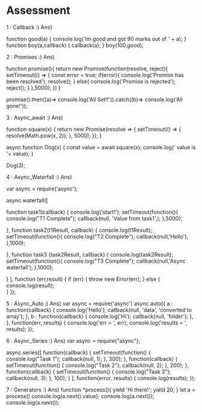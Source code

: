 # Assessment
1 : Callback :)
Ans)

function good(a)
{
    console.log('Im good and got 90 marks out of ' + a);
}
function boy(a,callback)
{
    callback(a);
}
boy(100,good);


2 : Promises :)
Ans)

function promise(){
    return new Promise(function(resolve, reject){
        setTimeout(() => {
            const error = true;
            if(error){
                console.log('Promise has been resolved');
                resolve();
            }
            else{
                console.log('Promise is rejected');
                reject();
            }
        },5000);
    })
}

promise().then((a)=> console.log('All Set!!')).catch((b)=> console.log('All gone!'));


3 : Async_await :)
Ans)

function square(x) {
    return new Promise(resolve => {
      setTimeout(() => {
        resolve(Math.pow(x, 2));
      }, 5000);
    });
  }
  
  async function Dog(x)
  {
    const value = await square(x);
    console.log(' value is '+ value);
  }
  
  Dog(3);
  
  
  4 : Async_Waterfall :)
  Ans)
  
  
var async =  require('async');

async.waterfall([

  function task1(callback) {
    console.log('start!');
    setTimeout(function(){
    	console.log("T1 Complete"); 
      callback(null, 'Value from task1',); 
     },5000);
     
  },
  function task2(t1Result, callback) {
    console.log(t1Result);
    setTimeout(function(){
    	console.log("T2 Complete");
    	callback(null,'Hello');
      },1000);
    
  },
  function task3 (task2Result, callback) {
    console.log(task2Result);
    setTimeout(function(){
    	console.log("T3 Complete");
        callback(null,'Async waterfall'); 
    },1000);
   
  }
],
function (err,result) {
  if (err) {
    throw new Error(err);
  } else {
    console.log(result);  
  }
});

5 : Async_Auto :)
Ans)
var async =  require('async')
async.auto({
    a : function(callback) {
        console.log('Hello');
        callback(null, 'data', 'converted to array');
    },
    b : function(callback) {
        console.log('Hi');
        callback(null, 'folder');
    },
},
 function(err, results) {
    console.log('err = ', err);
    console.log('results = ', results);
});


6 : Async_Series :)
Ans)
var async = require("async");

async.series([
  function(callback) {
    setTimeout(function() {
      console.log("Task 1");
      callback(null, 1);
    }, 300);
  },
  function(callback) {
    setTimeout(function() {
       console.log("Task 2");
      callback(null, 2);
    }, 200);
  },
  function(callback) {
    setTimeout(function() {
      console.log("Task 3");
      callback(null, 3);
    }, 100);
  }
], function(error, results) {
  console.log(results);
});


7 : Generators :)
Ans)
function *process(){
    yield 'Hi there!';
    yield 20;
}
let a = process()
console.log(a.next().value);
console.log(a.next());
console.log(a.next());

